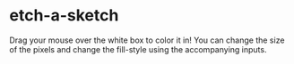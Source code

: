 # etch-a-sketch

Drag your mouse over the white box to color it in! You can change the size of the pixels and change the fill-style using the accompanying inputs. 

